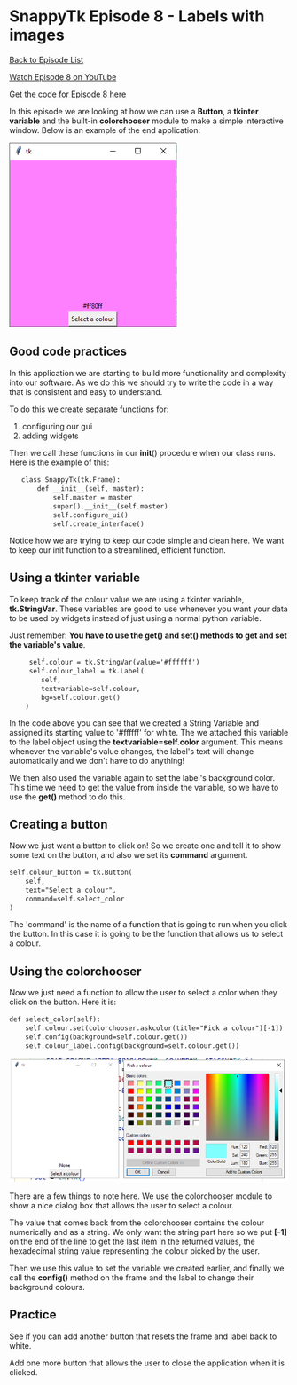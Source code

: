 # SnappyTk Episode 8 - Labels with images

[Back to Episode List](../README.md)

[Watch Episode 8 on YouTube](https://youtu.be/b-85bAuDFkc)

[Get the code for Episode 8 here](code/picking_colours.py)

In this episode we are looking at how we can use a **Button**, a **tkinter variable** and the built-in **colorchooser** module to make a simple interactive window. Below is an example of the end application:

![The finished frame with a colour chosen](pics/example.png)

## Good code practices
In this application we are starting to build more functionality and complexity into our software. As we do this we should try to write the code in a way that is consistent and easy to understand.

To do this we create separate functions for:
1. configuring our gui
2. adding widgets

Then we call these functions in our __init__() procedure when our class runs. Here is the example of this:
```
   class SnappyTk(tk.Frame):
       def __init__(self, master):
           self.master = master
           super().__init__(self.master)
           self.configure_ui()
           self.create_interface()
```
Notice how we are trying to keep our code simple and clean here. We want to keep our init function to a streamlined, efficient function.

## Using a tkinter variable
To keep track of the colour value we are using a tkinter variable, **tk.StringVar**. These variables are good to use whenever you want your data to be used by widgets instead of just using a normal python variable. 

Just remember: **You have to use the get() and set() methods to get and set the variable's value**.

```
     self.colour = tk.StringVar(value='#ffffff')
     self.colour_label = tk.Label(
        self, 
        textvariable=self.colour, 
        bg=self.colour.get()
    )
```
In the code above you can see that we created a String Variable and assigned its starting value to '#ffffff' for white. The we attached this variable to the label object using the **textvariable=self.color** argument. This means whenever the variable's value changes, the label's text will change automatically and we don't have to do anything!

We then also used the variable again to set the label's background color. This time we need to get the value from inside the variable, so we have to use the **get()** method to do this.

## Creating a button
Now we just want a button to click on! So we create one and tell it to show some text on the button, and also we set its **command** argument.

    self.colour_button = tk.Button(
        self, 
        text="Select a colour", 
        command=self.select_color
    )

The 'command' is the name of a function that is going to run when you click the button. In this case it is going to be the function that allows us to select a colour.

## Using the colorchooser
Now we just need a function to allow the user to select a color when they click on the button. Here it is:

    def select_color(self):
        self.colour.set(colorchooser.askcolor(title="Pick a colour")[-1])
        self.config(background=self.colour.get())
        self.colour_label.config(background=self.colour.get())

![Showing the ColorChooser window](pics/colorchooser.png)

There are a few things to note here. We use the colorchooser module to show a nice dialog box that allows the user to select a colour. 

The value that comes back from the colorchooser contains the colour numerically and as a string. We only want the string part here so we put **[-1]** on the end of the line to get the last item in the returned values, the hexadecimal string value representing the colour picked by the user.

Then we use this value to set the variable we created earlier, and finally we call the **config()** method on the frame and the label to change their background colours.

## Practice
See if you can add another button that resets the frame and label back to white.

Add one more button that allows the user to close the application when it is clicked.